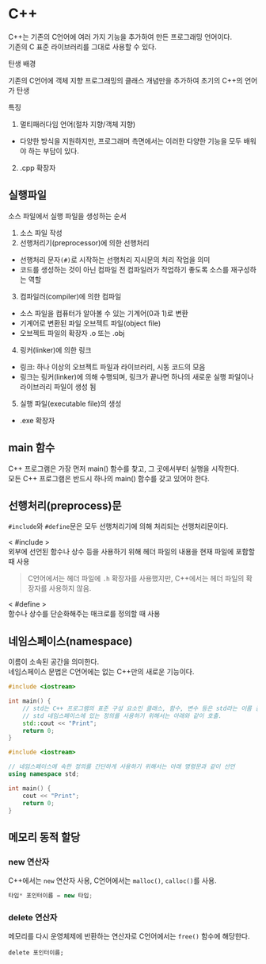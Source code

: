 # C++

C++는 기존의 C언어에 여러 가지 기능을 추가하여 만든 프로그래밍 언어이다.  
기존의 C 표준 라이브러리를 그대로 사용할 수 있다.  

탄생 배경

기존의 C언어에 객체 지향 프로그래밍의 클래스 개념만을 추가하여 초기의 C++의 언어가 탄생

특징

1. 멀티패러다임 언어(절차 지향/객체 지향)
- 다양한 방식을 지원하지만, 프로그래머 측면에서는 이러한 다양한 기능을 모두 배워야 하는 부담이 있다.
2. .cpp 확장자

## 실행파일

소스 파일에서 실행 파일을 생성하는 순서

1. 소스 파일 작성
2. 선행처리기(preprocessor)에 의한 선행처리
- 선행처리 문자`(#)`로 시작하는 선행처리 지시문의 처리 작업을 의미
- 코드를 생성하는 것이 아닌 컴파일 전 컴파일러가 작업하기 좋도록 소스를 재구성하는 역할
3. 컴파일러(compiler)에 의한 컴파일
- 소스 파일을 컴퓨터가 알아볼 수 있는 기계어(0과 1)로 변환
- 기계어로 변환된 파일 오브젝트 파일(object file)
- 오브젝트 파일의 확장자 .o 또는 .obj
4. 링커(linker)에 의한 링크
- 링크: 하나 이상의 오브젝트 파일과 라이브러리, 시동 코드의 모음
- 링크는 링커(linker)에 의해 수행되며, 링크가 끝나면 하나의 새로운 실행 파일이나 라이브러리 파일이 생성 됨
5. 실행 파일(executable file)의 생성
- .exe 확장자


## main 함수

C++ 프로그램은 가장 먼저 main() 함수를 찾고, 그 곳에서부터 실행을 시작한다.  
모든 C++ 프로그램은 반드시 하나의 main() 함수를 갖고 있어야 한다.

## 선행처리(preprocess)문

`#include`와 `#define`문은 모두 선행처리기에 의해 처리되는 선행처리문이다.

< #include >  
외부에 선언된 함수나 상수 등을 사용하기 위해 헤더 파일의 내용을 현재 파일에 포함할 때 사용  

> C언어에서는 헤더 파일에 `.h` 확장자를 사용했지만, C++에서는 헤더 파일의 확장자를 사용하지 않음.

< #define >  
함수나 상수를 단순화해주는 매크로를 정의할 때 사용

## 네임스페이스(namespace)

이름이 소속된 공간을 의미한다.  
네임스페이스 문법은 C언어에는 없는 C++만의 새로운 기능이다.  

```cpp
#include <iostream>

int main() {
    // std는 C++ 프로그램의 표준 구성 요소인 클래스, 함수, 변수 등은 std라는 이름 공간(namespace)에 저장되어 있다.
    // std 네임스페이스에 있는 정의를 사용하기 위해서는 아래와 같이 호출.
    std::cout << "Print";   
    return 0;
}
```

```cpp
#include <iostream>

// 네임스페이스에 속한 정의를 간단하게 사용하기 위해서는 아래 명령문과 같이 선언
using namespace std;

int main() {
    cout << "Print";   
    return 0;
}
```

## 메모리 동적 할당

### new 연산자

C++에서는 `new` 연산자 사용, C언어에서는 `malloc()`, `calloc()`를 사용.

```cpp
타입* 포인터이름 = new 타입;
```

### delete 연산자

메모리를 다시 운영체제에 반환하는 연산자로 C언어에서는 `free()` 함수에 해당한다.

```
delete 포인터이름;
```